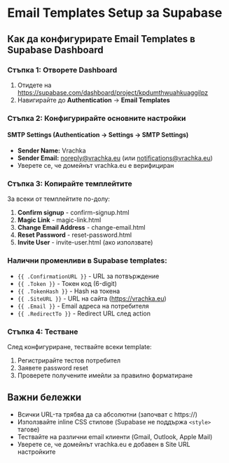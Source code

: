 # Email Templates Setup за Supabase

## Как да конфигурирате Email Templates в Supabase Dashboard

### Стъпка 1: Отворете Dashboard
1. Отидете на https://supabase.com/dashboard/project/kpdumthwuahkuaggilpz
2. Навигирайте до **Authentication** → **Email Templates**

### Стъпка 2: Конфигурирайте основните настройки

#### SMTP Settings (Authentication → Settings → SMTP Settings)
- **Sender Name:** Vrachka
- **Sender Email:** noreply@vrachka.eu (или notifications@vrachka.eu)
- Уверете се, че домейнът vrachka.eu е верифициран

### Стъпка 3: Копирайте темплейтите

За всеки от темплейтите по-долу:

1. **Confirm signup** - confirm-signup.html
2. **Magic Link** - magic-link.html
3. **Change Email Address** - change-email.html
4. **Reset Password** - reset-password.html
5. **Invite User** - invite-user.html (ако използвате)

### Налични променливи в Supabase templates:

- `{{ .ConfirmationURL }}` - URL за потвърждение
- `{{ .Token }}` - Токен код (6-digit)
- `{{ .TokenHash }}` - Hash на токена
- `{{ .SiteURL }}` - URL на сайта (https://vrachka.eu)
- `{{ .Email }}` - Email адреса на потребителя
- `{{ .RedirectTo }}` - Redirect URL след action

### Стъпка 4: Тестване

След конфигуриране, тествайте всеки template:
1. Регистрирайте тестов потребител
2. Заявете password reset
3. Проверете получените имейли за правилно форматиране

## Важни бележки

- Всички URL-та трябва да са абсолютни (започват с https://)
- Използвайте inline CSS стилове (Supabase не поддържа `<style>` тагове)
- Тествайте на различни email клиенти (Gmail, Outlook, Apple Mail)
- Уверете се, че домейнът vrachka.eu е добавен в Site URL настройките
